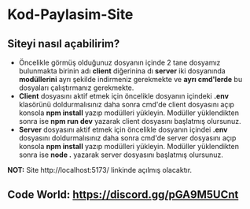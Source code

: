 # Kod-Paylasim-Site

## Siteyi nasıl açabilirim?
- Öncelikle görmüş olduğunuz dosyanın içinde 2 tane dosyamız bulunmakta birinin adı **client** diğerinina dı **server** iki dosyanında **modüllerini** ayrı şekilde indirmeniz gerekmekte ve **ayrı cmd'lerde** bu dosyaları çalıştırmanız gerekmekte.
- **Client** dosyasını aktif etmek için öncelikle dosyanın içindeki **.env** klasörünü doldurmalısınız daha sonra cmd'de client dosyasını açıp konsola **npm install** yazıp modülleri yükleyin. Modüller yüklendikten sonra ise **npm run dev** yazarak client dosyasını başlatmış olursunuz.
- **Server** dosyasını aktif etmek için öncelikle dosyanın içindei **.env** dosyasını doldurmalısınız daha sonra cmd'de server dosyasını açıp konsola **npm install** yazıp modülleri yükleyin. Modüller yüklendikten sonra ise **node .** yazarak server dosyasını başlatmış olursunuz.

**__NOT:__** Site http://localhost:5173/ linkinde açılmış olacaktır.

## **Code World**: https://discord.gg/pGA9M5UCnt

